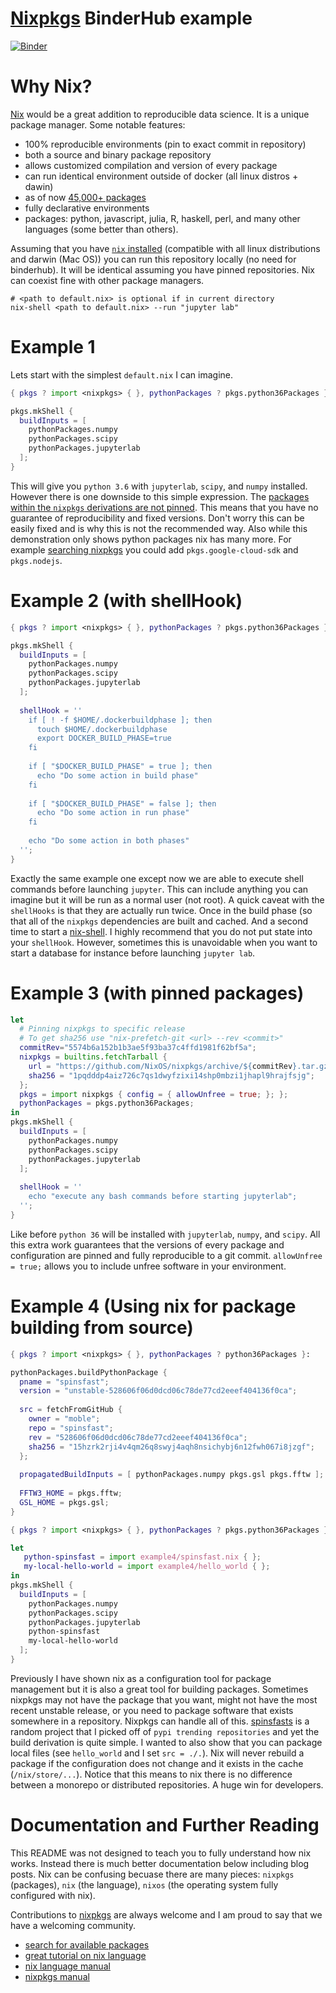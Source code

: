 # [Nixpkgs](https://github.com/nixos/nixpkgs) BinderHub example

[![Binder](https://mybinder.org/badge.svg)](https://mybinder.org/v2/gh/costrouc/nix-binder-example/master)

# Why Nix?

[Nix](https://github.com/nixos/nixpkgs) would be a great addition to reproducible data science. It is a unique package manager. Some notable features:

 - 100% reproducible environments (pin to exact commit in repository)
 - both a source and binary package repository
 - allows customized compilation and version of every package
 - can run identical environment outside of docker (all linux distros + dawin)
 - as of now [45,000+ packages](https://repology.org/repositories/statistics/total)
 - fully declarative environments
 - packages: python, javascript, julia, R, haskell, perl, and many other languages (some better than others).

Assuming that you have [`nix`
installed](https://nixos.org/nix/download.html) (compatible with all
linux distributions and darwin (Mac OS)) you can run this repository
locally (no need for binderhub). It will be identical assuming you
have pinned repositories. Nix can coexist fine with other package
managers.

```
# <path to default.nix> is optional if in current directory
nix-shell <path to default.nix> --run "jupyter lab"
```

# Example 1

Lets start with the simplest `default.nix` I can imagine.

```nix
{ pkgs ? import <nixpkgs> { }, pythonPackages ? pkgs.python36Packages }:

pkgs.mkShell {
  buildInputs = [
    pythonPackages.numpy 
    pythonPackages.scipy
    pythonPackages.jupyterlab
  ];
}
```

This will give you `python 3.6` with `jupyterlab`, `scipy`, and
`numpy` installed. However there is one downside to this simple
expression. The [packages within the `nixpkgs` derivations are not
pinned](https://vaibhavsagar.com/blog/2018/05/27/quick-easy-nixpkgs-pinning/).
This means that you have no guarantee of reproducibility and fixed
versions. Don't worry this can be easily fixed and is why this is not
the recommended way. Also while this demonstration only shows python
packages nix has many more. For example [searching
nixpkgs](https://nixos.org/nixos/packages) you could add
`pkgs.google-cloud-sdk` and `pkgs.nodejs`.

# Example 2 (with shellHook)

```nix
{ pkgs ? import <nixpkgs> { }, pythonPackages ? pkgs.python36Packages }:

pkgs.mkShell {
  buildInputs = [
    pythonPackages.numpy 
    pythonPackages.scipy
    pythonPackages.jupyterlab
  ];
  
  shellHook = ''
    if [ ! -f $HOME/.dockerbuildphase ]; then
      touch $HOME/.dockerbuildphase
      export DOCKER_BUILD_PHASE=true
    fi
    
    if [ "$DOCKER_BUILD_PHASE" = true ]; then
      echo "Do some action in build phase"
    fi
    
    if [ "$DOCKER_BUILD_PHASE" = false ]; then
      echo "Do some action in run phase"
    fi
    
    echo "Do some action in both phases"
  '';
}
```

Exactly the same example one except now we are able to execute shell
commands before launching `jupyter`. This can include anything you can
imagine but it will be run as a normal user (not root). A quick caveat
with the `shellHooks` is that they are actually run twice. Once in the
build phase (so that all of the `nixpkgs` dependencies are built and
cached. And a second time to start a
[nix-shell](https://nixos.org/nix/manual/#sec-nix-shell). I highly
recommend that you do not put state into your `shellHook`. However,
sometimes this is unavoidable when you want to start a database for
instance before launching `jupyter lab`.

# Example 3 (with pinned packages)

```nix
let
  # Pinning nixpkgs to specific release
  # To get sha256 use "nix-prefetch-git <url> --rev <commit>"
  commitRev="5574b6a152b1b3ae5f93ba37c4ffd1981f62bf5a";
  nixpkgs = builtins.fetchTarball {
    url = "https://github.com/NixOS/nixpkgs/archive/${commitRev}.tar.gz";
    sha256 = "1pqdddp4aiz726c7qs1dwyfzixi14shp0mbzi1jhapl9hrajfsjg";
  };
  pkgs = import nixpkgs { config = { allowUnfree = true; }; };
  pythonPackages = pkgs.python36Packages;
in
pkgs.mkShell {
  buildInputs = [
    pythonPackages.numpy 
    pythonPackages.scipy
    pythonPackages.jupyterlab
  ];
  
  shellHook = ''
    echo "execute any bash commands before starting jupyterlab";
  '';
}
```

Like before `python 36` will be installed with `jupyterlab`, `numpy`,
and `scipy`. All this extra work guarantees that the versions of every
package and configuration are pinned and fully reproducible to a git
commit. `allowUnfree = true;` allows you to include unfree software in
your environment.

# Example 4 (Using nix for package building from source)

```nix
{ pkgs ? import <nixpkgs> { }, pythonPackages ? python36Packages }:

pythonPackages.buildPythonPackage {
  pname = "spinsfast";
  version = "unstable-528606f06d0dcd06c78de77cd2eeef404136f0ca";
  
  src = fetchFromGitHub {
    owner = "moble";
    repo = "spinsfast";
    rev = "528606f06d0dcd06c78de77cd2eeef404136f0ca";
    sha256 = "15hzrk2rji4v4qm26q8swyj4aqh8nsichybj6n12fwh067i8jzgf";
  };
  
  propagatedBuildInputs = [ pythonPackages.numpy pkgs.gsl pkgs.fftw ];
  
  FFTW3_HOME = pkgs.fftw;
  GSL_HOME = pkgs.gsl;
}
```

```nix
{ pkgs ? import <nixpkgs> { }, pythonPackages ? pkgs.python36Packages }:

let
   python-spinsfast = import example4/spinsfast.nix { };
   my-local-hello-world = import example4/hello_world { };
in
pkgs.mkShell {
  buildInputs = [
    pythonPackages.numpy 
    pythonPackages.scipy
    pythonPackages.jupyterlab
    python-spinsfast
    my-local-hello-world
  ];
}
```

Previously I have shown nix as a configuration tool for package
management but it is also a great tool for building
packages. Sometimes nixpkgs may not have the package that you want,
might not have the most recent unstable release, or you need to
package software that exists somewhere in a repository. Nixpkgs can
handle all of this. [spinsfasts](https://github.com/moble/spinsfast)
is a random project that I picked off of `pypi trending repositories`
and yet the build derivation is quite simple. I wanted to also show
that you can package local files (see `hello_world` and I set `src =
./.`). Nix will never rebuild a package if the configuration does not
change and it exists in the cache (`/nix/store/...`). Notice that this
means to nix there is no difference between a monorepo or distributed
repositories. A huge win for developers.

# Documentation and Further Reading

This README was not designed to teach you to fully understand how nix
works. Instead there is much better documentation below including blog
posts. Nix can be confusing becuase there are many pieces: `nixpkgs`
(packages), `nix` (the language), `nixos` (the operating system fully
configured with nix).

Contributions to [nixpkgs](https://github.com/nixos/nixpkgs) are
always welcome and I am proud to say that we have a welcoming
community.

  - [search for available packages](https://nixos.org/nixos/packages.html)
  - [great tutorial on nix language](http://www.binaryphile.com/nix/2018/07/22/nix-language-primer.html)
  - [nix language manual](https://nixos.org/nix/manual/)
  - [nixpkgs manual](https://nixos.org/nixpkgs/manual/)
